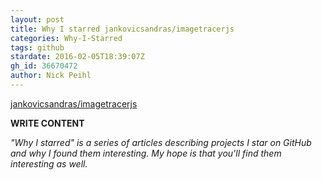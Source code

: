 ```yaml
---
layout: post
title: Why I starred jankovicsandras/imagetracerjs
categories: Why-I-Starred
tags: github
stardate: 2016-02-05T18:39:07Z
gh_id: 36670472
author: Nick Peihl
---
```


[jankovicsandras/imagetracerjs](https://github.com/jankovicsandras/imagetracerjs)

**WRITE CONTENT**

*"Why I starred" is a series of articles describing projects I star on GitHub and why I found them interesting. My hope is that you'll find them interesting as well.*

